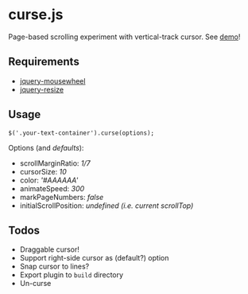 curse.js
========

Page-based scrolling experiment with vertical-track cursor. See [demo](http://dechov.github.io/curse.js/)!

## Requirements

- [jquery-mousewheel](https://github.com/brandonaaron/jquery-mousewheel)
- [jquery-resize](https://github.com/cowboy/jquery-resize)


## Usage

    $('.your-text-container').curse(options);
 
Options (and *defaults*):
- scrollMarginRatio: *1/7*
- cursorSize: *10*
- color: *'#AAAAAA'*
- animateSpeed: *300*
- markPageNumbers: *false*
- initialScrollPosition: *undefined (i.e. current scrollTop)*


## Todos

- Draggable cursor!
- Support right-side cursor as (default?) option
- Snap cursor to lines?
- Export plugin to `build` directory
- Un-curse
